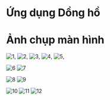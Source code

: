 
# Ứng dụng Dồng hồ 

# Ảnh chụp màn hình

![1](https://user-images.githubusercontent.com/105619244/197386114-d1f952ea-6658-4c40-8540-c5e5d0f42174.png),
![2](https://user-images.githubusercontent.com/105619244/197386116-bace87f2-2621-4bb8-a52a-6bef384b5b17.png),
![3](https://user-images.githubusercontent.com/105619244/197386118-2a5ccc75-13c1-4e08-ba01-39538df7882b.png),
![4](https://user-images.githubusercontent.com/105619244/197386119-3a5c7934-89db-4b6b-8c75-9323db078074.png),
![5](https://user-images.githubusercontent.com/105619244/197386121-b667fd7d-5d34-4977-92e8-8ea4c32528b5.png),

![6](https://user-images.githubusercontent.com/105619244/197386131-bdf36584-a3a7-4bc8-a0a0-3fa048af3eb7.png)
![7](https://user-images.githubusercontent.com/105619244/197386133-ce33093d-70d6-4d03-bdde-5ee929498574.png)

![8](https://user-images.githubusercontent.com/105619244/197386135-c06b1eeb-ec40-4bce-a5c1-c50edd82648d.png)
![9](https://user-images.githubusercontent.com/105619244/197386136-e14b5493-d53d-4e99-958d-2c11dfda2c43.png)

![10](https://user-images.githubusercontent.com/105619244/197386156-9c0d70c3-76fc-49d2-9c47-cdc7f54d20e0.png)
![11](https://user-images.githubusercontent.com/105619244/197386157-417b02db-7e1e-492e-8079-3ed5b0b22156.png)
![12](https://user-images.githubusercontent.com/105619244/197386159-e3a86206-1d76-4408-9194-b4438376e0ce.png)
